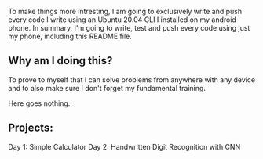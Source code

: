 To make things more intresting, I am going to exclusively write and push every code I write using an Ubuntu 20.04 CLI I installed on my android phone. In summary, I'm going to write, test and push every code using just my phone, including this README file.

## Why am I doing this?

To prove to myself that I can solve problems from anywhere with any device and to also make sure I don't forget my fundamental training.

Here goes nothing..

## Projects:

Day 1: Simple Calculator
Day 2: Handwritten Digit Recognition with CNN
